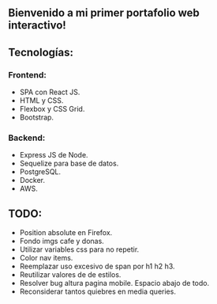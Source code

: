 ## Bienvenido a mi primer portafolio web interactivo!



## Tecnologías:

### Frontend:

  * SPA con React JS.
  * HTML y CSS.
  * Flexbox y CSS Grid.
  * Bootstrap.


### Backend:

  * Express JS de Node.
  * Sequelize para base de datos.
  * PostgreSQL.
  * Docker.
  * AWS.

## TODO:

- Position absolute en Firefox.
- Fondo imgs cafe y donas.
- Utilizar variables css para no repetir.
- Color nav items.
- Reemplazar uso excesivo de span por h1 h2 h3.
- Reutilizar valores de de estilos.
- Resolver bug altura pagina mobile. Espacio abajo de todo.
- Reconsiderar tantos quiebres en media queries.

